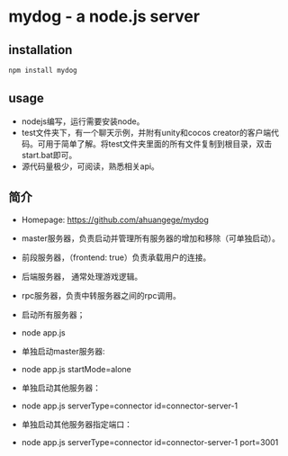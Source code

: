 mydog - a node.js server
===========================


## installation

```bash
npm install mydog
```

## usage

* nodejs编写，运行需要安装node。
* test文件夹下，有一个聊天示例，并附有unity和cocos creator的客户端代码。可用于简单了解。将test文件夹里面的所有文件复制到根目录，双击start.bat即可。
* 源代码量极少，可阅读，熟悉相关api。

## 简介

* Homepage: <https://github.com/ahuangege/mydog>
* master服务器，负责启动并管理所有服务器的增加和移除（可单独启动）。
* 前段服务器，（frontend: true）负责承载用户的连接。
* 后端服务器， 通常处理游戏逻辑。
* rpc服务器，负责中转服务器之间的rpc调用。

* 启动所有服务器；
*    node app.js
* 单独启动master服务器:
*    node app.js startMode=alone
* 单独启动其他服务器：
*    node app.js serverType=connector id=connector-server-1
* 单独启动其他服务器指定端口：
*    node app.js serverType=connector id=connector-server-1 port=3001